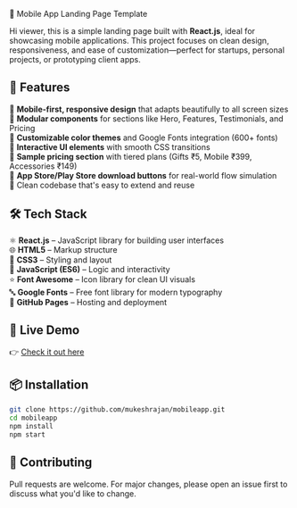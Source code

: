 📱 Mobile App Landing Page Template

Hi viewer, this is a simple landing page built with **React.js**, ideal for showcasing mobile applications. This project focuses on clean design, responsiveness, and ease of customization—perfect for startups, personal projects, or prototyping client apps.

## 🌟 Features

🔹 **Mobile-first, responsive design** that adapts beautifully to all screen sizes  
🔹 **Modular components** for sections like Hero, Features, Testimonials, and Pricing   
🔹 **Customizable color themes** and Google Fonts integration (600+ fonts)  
🔹 **Interactive UI elements** with smooth CSS transitions  
🔹 **Sample pricing section** with tiered plans (Gifts ₹5, Mobile ₹399, Accessories ₹149)  
🔹 **App Store/Play Store download buttons** for real-world flow simulation  
🔹 Clean codebase that's easy to extend and reuse  

## 🛠 Tech Stack  

⚛️ **React.js** – JavaScript library for building user interfaces  
🌐 **HTML5** – Markup structure  
🎨 **CSS3** – Styling and layout  
🧠 **JavaScript (ES6)** – Logic and interactivity  
⭐ **Font Awesome** – Icon library for clean UI visuals  
🔤 **Google Fonts** – Free font library for modern typography  
🚀 **GitHub Pages** – Hosting and deployment


## 🚀 Live Demo

👉 [Check it out here](https://mukeshrajan.github.io/mobileapp/)

## 📦 Installation

```bash
git clone https://github.com/mukeshrajan/mobileapp.git
cd mobileapp
npm install
npm start
```

## 🤝 Contributing

Pull requests are welcome. For major changes, please open an issue first to discuss what you'd like to change.


